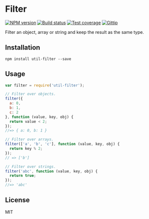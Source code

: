 # Filter

[![NPM version][npm-image]][npm-url]
[![Build status][travis-image]][travis-url]
[![Test coverage][coveralls-image]][coveralls-url]
[![Gittip][gittip-image]][gittip-url]

Filter an object, array or string and keep the result as the same type.

## Installation

```
npm install util-filter --save
```

## Usage

```javascript
var filter = require('util-filter');

// Filter over objects.
filter({
  a: 0,
  b: 1,
  c: 2
}, function (value, key, obj) {
  return value < 2;
});
//=> { a: 0, b: 1 }

// Filter over arrays.
filter(['a', 'b', 'c'], function (value, key, obj) {
  return key % 2;
});
// => ['b']

// Filter over strings.
filter('abc', function (value, key, obj) {
  return true;
});
//=> 'abc'
```

## License

MIT

[npm-image]: https://img.shields.io/npm/v/util-filter.svg?style=flat
[npm-url]: https://npmjs.org/package/util-filter
[travis-image]: https://img.shields.io/travis/blakeembrey/filter.svg?style=flat
[travis-url]: https://travis-ci.org/blakeembrey/filter
[coveralls-image]: https://img.shields.io/coveralls/blakeembrey/filter.svg?style=flat
[coveralls-url]: https://coveralls.io/r/blakeembrey/filter?branch=master
[gittip-image]: https://img.shields.io/gittip/blakeembrey.svg?style=flat
[gittip-url]: https://www.gittip.com/blakeembrey
